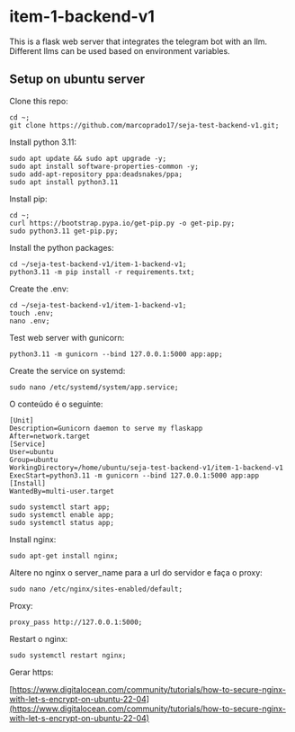 # item-1-backend-v1

This is a flask web server that integrates the telegram bot with an llm. Different llms can be used based on environment variables.

## Setup on ubuntu server

Clone this repo:

```
cd ~;
git clone https://github.com/marcoprado17/seja-test-backend-v1.git;
```

Install python 3.11:

```
sudo apt update && sudo apt upgrade -y;
sudo apt install software-properties-common -y;
sudo add-apt-repository ppa:deadsnakes/ppa;
sudo apt install python3.11
```

Install pip:

```
cd ~;
curl https://bootstrap.pypa.io/get-pip.py -o get-pip.py;
sudo python3.11 get-pip.py;
```

Install the python packages:

```
cd ~/seja-test-backend-v1/item-1-backend-v1;
python3.11 -m pip install -r requirements.txt;
```

Create the .env:

```
cd ~/seja-test-backend-v1/item-1-backend-v1;
touch .env;
nano .env;
```

Test web server with gunicorn:

```
python3.11 -m gunicorn --bind 127.0.0.1:5000 app:app;
```

Create the service on systemd:

```
sudo nano /etc/systemd/system/app.service;
```

O conteúdo é o seguinte:

```
[Unit]
Description=Gunicorn daemon to serve my flaskapp
After=network.target
[Service]
User=ubuntu
Group=ubuntu
WorkingDirectory=/home/ubuntu/seja-test-backend-v1/item-1-backend-v1
ExecStart=python3.11 -m gunicorn --bind 127.0.0.1:5000 app:app
[Install]
WantedBy=multi-user.target
```

```
sudo systemctl start app;
sudo systemctl enable app;
sudo systemctl status app;
```

Install nginx:

```
sudo apt-get install nginx;
```

Altere no nginx o server_name para a url do servidor e faça o proxy:

```
sudo nano /etc/nginx/sites-enabled/default;
```

Proxy:

```
proxy_pass http://127.0.0.1:5000;
```

Restart o nginx:

```
sudo systemctl restart nginx;
```

Gerar https:

[https://www.digitalocean.com/community/tutorials/how-to-secure-nginx-with-let-s-encrypt-on-ubuntu-22-04](https://www.digitalocean.com/community/tutorials/how-to-secure-nginx-with-let-s-encrypt-on-ubuntu-22-04)
